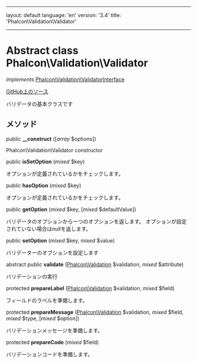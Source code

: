 * * *

layout: default language: 'en' version: '3.4' title: 'Phalcon\Validation\Validator'

* * *

# Abstract class **Phalcon\Validation\Validator**

*implements* [Phalcon\Validation\ValidatorInterface](/3.4/en/api/Phalcon_Validation_ValidatorInterface)

<a href="https://github.com/phalcon/cphalcon/tree/v3.4.0/phalcon/validation/validator.zep" class="btn btn-default btn-sm">GitHub上のソース</a>

バリデータの基本クラスです

## メソッド

public **__construct** ([*array* $options])

Phalcon\Validation\Validator constructor

public **isSetOption** (*mixed* $key)

オプションが定義されているかをチェックします。

public **hasOption** (*mixed* $key)

オプションが定義されているかをチェックします。

public **getOption** (*mixed* $key, [*mixed* $defaultValue])

バリデータのオプションから一つのオプションを返します。 オプションが設定されていない場合はnullを返します。

public **setOption** (*mixed* $key, *mixed* $value)

バリデーターのオプションを設定します

abstract public **validate** ([Phalcon\Validation](/3.4/en/api/Phalcon_Validation) $validation, *mixed* $attribute)

バリデーションの実行

protected **prepareLabel** ([Phalcon\Validation](/3.4/en/api/Phalcon_Validation) $validation, *mixed* $field)

フィールドのラベルを準備します。

protected **prepareMessage** ([Phalcon\Validation](/3.4/en/api/Phalcon_Validation) $validation, *mixed* $field, *mixed* $type, [*mixed* $option])

バリデーションメッセージを準備します。

protected **prepareCode** (*mixed* $field)

バリデーションコードを準備します。